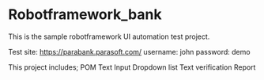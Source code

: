 # Robotframework_bank

This is the sample robotframework UI automation test project. 

Test site: https://parabank.parasoft.com/
username: john
password: demo

This project includes;
POM 
Text Input
Dropdown list
Text verification
Report